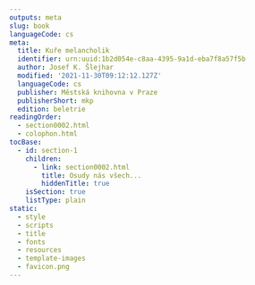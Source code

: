 ```yaml
---
outputs: meta
slug: book
languageCode: cs
meta:
  title: Kuře melancholik
  identifier: urn:uuid:1b2d054e-c8aa-4395-9a1d-eba7f8a57f5b
  author: Josef K. Šlejhar
  modified: '2021-11-30T09:12:12.127Z'
  languageCode: cs
  publisher: Městská knihovna v Praze
  publisherShort: mkp
  edition: beletrie
readingOrder:
  - section0002.html
  - colophon.html
tocBase:
  - id: section-1
    children:
      - link: section0002.html
        title: Osudy nás všech...
        hiddenTitle: true
    isSection: true
    listType: plain
static:
  - style
  - scripts
  - title
  - fonts
  - resources
  - template-images
  - favicon.png
---
```

